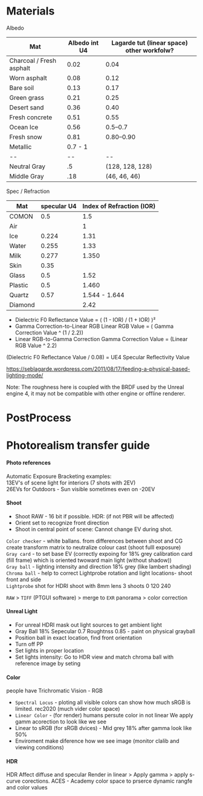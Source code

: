 # Materials
Albedo 

Mat | Albedo int U4 | Lagarde tut (linear space) other workfolw?|  
-- | -- | -- | 
Charcoal / Fresh asphalt | 0.02 | 0.04
Worn asphalt | 0.08 | 0.12
Bare soil | 0.13  | 0.17
Green grass | 0.21 |  0.25
Desert sand | 0.36  | 0.40
Fresh concrete | 0.51 |   0.55
Ocean Ice | 0.56 | 0.5–0.7
Fresh snow | 0.81 |  0.80–0.90
Metallic  |  0.7 - 1 |
-- | -- | -- | 
Neutral Gray | .5 | (128, 128, 128)
Middle Gray |  .18 | (46, 46, 46)




Spec / Refraction

Mat | specular U4 | Index of Refraction (IOR) |  
-- | -- | -- | 
COMON | 0.5 | 1.5
Air | | 1
Ice | 0.224 | 1.31
Water  |  0.255 | 1.33
Milk | 0.277 | 1.350
Skin | 0.35 |  
Glass | 0.5 | 1.52
Plastic | 0.5 | 1.460
Quartz | 0.57 | 1.544 - 1.644
Diamond | | 2.42


- Dielectric F0 Reflectance Value = ( (1 - IOR) / (1 + IOR) )² 
- Gamma Correction-to-Linear RGB Linear RGB Value = ( Gamma Correction Value ^ (1 / 2.2))  
- Linear RGB-to-Gamma Correction Gamma Correction Value = (Linear RGB Value ^ 2.2)  


(Dielectric F0 Reflectance Value / 0.08) = UE4 Specular Reflectivity Value 



https://seblagarde.wordpress.com/2011/08/17/feeding-a-physical-based-lighting-mode/

Note: The roughness here is coupled with the BRDF used by the Unreal engine 4, it may not be compatible with other engine or offline renderer.


# PostProcess  

 

# Photorealism transfer guide

#### Photo references

Automatic Exposure Bracketing examples:  
13EV's of scene light for interiors (7 shots with 2EV)  
26EVs for Outdoors - Sun visible sometimes even on -20EV  

#### Shoot
- Shoot RAW - 16 bit if possible. HDR: (if not PBR will be affected)   
- Orient set to recognize front direction  
- Shoot in central point of scene: Cannot change EV during shot.    

`Color checker` - white ballans. from differences between shoot and CG create transform matrix to neutralize colour cast (shoot fulll exposure)   
`Gray card` - to set base EV (correctly expoing for 18% grey calibration card (fill frame) which is oriented twoward main light (without shadow))  
`Gray ball` -  lighting intensity and direction 18% grey (like lambert shading)   
`Chroma ball` -  help to correct Lightprobe rotation and light locations- shoot front and side   
`Lightprobe` shot for HDRI shoot with 8mm lens 3 shoots 0 120 240  

`RAW` > `TIFF` (PTGUI software) > merge to  `EXR` panorama  > color correction 

#### Unreal Light
- For unreal HDRI mask out light sources to get ambient light   
- Gray Ball 18% Sepecular 0.7 Roughtnss 0.85 - paint on physical grayball    
- Position ball in exact location, find front orientation   
- Turn off PP    
- Set lights in proper location  
- Set lights intensity: Go to HDR view and match chroma ball with reference image by seting   

#### Color
people have Trichromatic Vision - RGB

- `Spectral Locus` - ploting all visible colors can show how much sRGB is limited. rec2020 (much vider color space)    
- `Linear Color` - (for render) humans persute color in not linear We apply gamm acorection to look like we see   
- Linear to sRGB (for sRGB dvices) - Mid grey 18% after gamma look like 50%     
- Enviroment make diference how we see image  (monitor clalib and viewing conditions)

#### HDR
HDR Affect diffuse and specular
Render in linear > Apply gamma > apply s-curve corections.
ACES - Academy color space  to prserce dynamic rangfe and color values  
